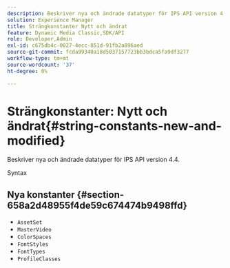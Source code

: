 ```yaml
---
description: Beskriver nya och ändrade datatyper för IPS API version 4.4.
solution: Experience Manager
title: Strängkonstanter Nytt och ändrat
feature: Dynamic Media Classic,SDK/API
role: Developer,Admin
exl-id: c675db4c-0027-4ecc-851d-91fb2a896aed
source-git-commit: fcda99340a18d5037157723bb3bdca5fa9df3277
workflow-type: tm+mt
source-wordcount: '37'
ht-degree: 0%

---
```


# Strängkonstanter: Nytt och ändrat{#string-constants-new-and-modified}

Beskriver nya och ändrade datatyper för IPS API version 4.4.

Syntax

## Nya konstanter {#section-658a2d48955f4de59c674474b9498ffd}

* `AssetSet`
* `MasterVideo`
* `ColorSpaces`
* `FontStyles`
* `FontTypes`
* `ProfileClasses`

<!--
Note: Can't tell from original docs if these are new or changes. Calling 'em new by default.
-->
